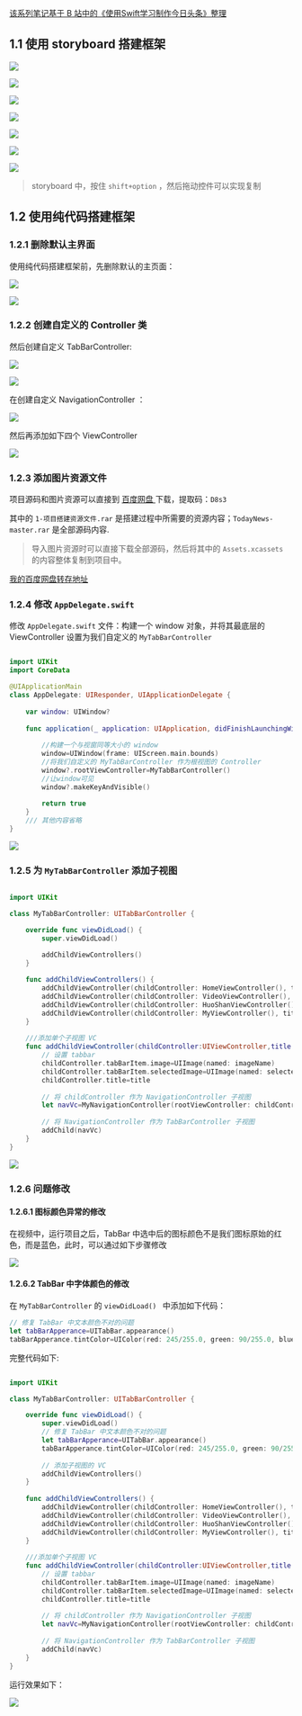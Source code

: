 [该系列笔记基于 B 站中的《使用Swift学习制作今日头条》整理](https://www.bilibili.com/video/BV1Ge411s7N7)

## 1.1 使用 storyboard 搭建框架

![](pics/1-1-删除默认的VC.png)

![](pics/1-2-添加TabBarController.png)

![](pics/1-3-添加导航控制器.png)

![](pics/1-4-将Tab控制器与导航控制器关联.png)

![](pics/1-5-复制导航控制器并与TabBar控制器关联.png)

![](pics/1-6-设置初始控制器.png)

![](pics/1-7-storyboard添加tab控制器后的运行效果.png)

> storyboard 中，按住 `shift+option` ，然后拖动控件可以实现复制

## 1.2 使用纯代码搭建框架

### 1.2.1 删除默认主界面

使用纯代码搭建框架前，先删除默认的主页面：

![](pics/1-8-删除主界面方式1.png)

![](pics/1-9-删除主界面方式2.png)

### 1.2.2 创建自定义的 Controller 类

然后创建自定义 TabBarController:

![](pics/1-10-创建自定义TabBarViewController1.png)

![](pics/1-11-创建自定义TabBarController2.png)

在创建自定义 NavigationController ：

![](pics/1-12-创建自定义NavigationController.png)

然后再添加如下四个 ViewController

![](pics/1-14-添加4个ViewController.png)

### 1.2.3 添加图片资源文件

项目源码和图片资源可以直接到 [百度网盘 ](https://pan.baidu.com/s/1a4FjAoF0Bpr20sZYt9Qi4A ) 下载，提取码：`D8s3`

其中的 `1-项目搭建资源文件.rar` 是搭建过程中所需要的资源内容；`TodayNews-master.rar` 是全部源码内容.

> 导入图片资源时可以直接下载全部源码，然后将其中的 `Assets.xcassets` 的内容整体复制到项目中。

[我的百度网盘转存地址](https://pan.baidu.com/disk/home?#/all?vmode=list&path=%2F01_%E7%BC%96%E7%A8%8B%E5%AD%A6%E4%B9%A0(%E8%A7%86%E9%A2%91)%2F08_IOS)

### 1.2.4 修改 `AppDelegate.swift`

修改 `AppDelegate.swift` 文件：构建一个 window 对象，并将其最底层的 ViewController 设置为我们自定义的 `MyTabBarController`

```swift

import UIKit
import CoreData

@UIApplicationMain
class AppDelegate: UIResponder, UIApplicationDelegate {
    
    var window: UIWindow?
    
    func application(_ application: UIApplication, didFinishLaunchingWithOptions launchOptions: [UIApplication.LaunchOptionsKey: Any]?) -> Bool {
        
        //构建一个与视窗同等大小的 window
        window=UIWindow(frame: UIScreen.main.bounds)
        //将我们自定义的 MyTabBarController 作为根视图的 Controller
        window?.rootViewController=MyTabBarController()
        //让window可见
        window?.makeKeyAndVisible()
        
        return true
    }
	/// 其他内容省略
}    
```

![](pics/1-13-修改appDelegate设置根视图.png)

### 1.2.5 为 `MyTabBarController` 添加子视图

```swift

import UIKit

class MyTabBarController: UITabBarController {

    override func viewDidLoad() {
        super.viewDidLoad()

        addChildViewControllers()
    }
    
    func addChildViewControllers() {
        addChildViewController(childController: HomeViewController(), title: "首页", imageName: "home_tabbar_32x32_", selectedImageName: "home_tabbar_press_32x32_")
        addChildViewController(childController: VideoViewController(), title: "视频", imageName: "video_tabbar_32x32_", selectedImageName: "video_tabbar_press_32x32_")
        addChildViewController(childController: HuoShanViewController(), title: "小视频", imageName: "huoshan_tabbar_32x32_", selectedImageName: "huoshan_tabbar_press_32x32_")
        addChildViewController(childController: MyViewController(), title: "我的", imageName: "mine_tabbar_32x32_", selectedImageName: "mine_tabbar_press_32x32_")
    }
    
    ///添加单个子视图 VC
    func addChildViewController(childController:UIViewController,title:String,imageName:String,selectedImageName:String) {
        // 设置 tabbar
        childController.tabBarItem.image=UIImage(named: imageName)
        childController.tabBarItem.selectedImage=UIImage(named: selectedImageName)
        childController.title=title
        
        // 将 childController 作为 NavigationController 子视图
        let navVc=MyNavigationController(rootViewController: childController)
        
        // 将 NavigationController 作为 TabBarController 子视图
        addChild(navVc)
    }
}
```

![](pics/1-15-代码创建目录结构的运行效果.png)

### 1.2.6 问题修改

#### 1.2.6.1 图标颜色异常的修改

在视频中，运行项目之后，TabBar 中选中后的图标颜色不是我们图标原始的红色，而是蓝色，此时，可以通过如下步骤修改

![](pics/1-16-TabBar图片显示异常.png)

#### 1.2.6.2 TabBar 中字体颜色的修改

在 `MyTabBarController` 的 `viewDidLoad() ` 中添加如下代码：

```swift
// 修复 TabBar 中文本颜色不对的问题
let tabBarApperance=UITabBar.appearance()
tabBarApperance.tintColor=UIColor(red: 245/255.0, green: 90/255.0, blue: 93/255.0, alpha: 1.0)
```

完整代码如下:

```swift

import UIKit

class MyTabBarController: UITabBarController {

    override func viewDidLoad() {
        super.viewDidLoad()
        // 修复 TabBar 中文本颜色不对的问题
        let tabBarApperance=UITabBar.appearance()
        tabBarApperance.tintColor=UIColor(red: 245/255.0, green: 90/255.0, blue: 93/255.0, alpha: 1.0)
        
        // 添加子视图的 VC
        addChildViewControllers()
    }
    
    func addChildViewControllers() {
        addChildViewController(childController: HomeViewController(), title: "首页", imageName: "home_tabbar_32x32_", selectedImageName: "home_tabbar_press_32x32_")
        addChildViewController(childController: VideoViewController(), title: "视频", imageName: "video_tabbar_32x32_", selectedImageName: "video_tabbar_press_32x32_")
        addChildViewController(childController: HuoShanViewController(), title: "小视频", imageName: "huoshan_tabbar_32x32_", selectedImageName: "huoshan_tabbar_press_32x32_")
        addChildViewController(childController: MyViewController(), title: "我的", imageName: "mine_tabbar_32x32_", selectedImageName: "mine_tabbar_press_32x32_")
    }
    
    ///添加单个子视图 VC
    func addChildViewController(childController:UIViewController,title:String,imageName:String,selectedImageName:String) {
        // 设置 tabbar
        childController.tabBarItem.image=UIImage(named: imageName)
        childController.tabBarItem.selectedImage=UIImage(named: selectedImageName)
        childController.title=title
        
        // 将 childController 作为 NavigationController 子视图
        let navVc=MyNavigationController(rootViewController: childController)
        
        // 将 NavigationController 作为 TabBarController 子视图
        addChild(navVc)
    }
}
```

运行效果如下：

![](pics/1-17-代码创建项目结构的效果.png)